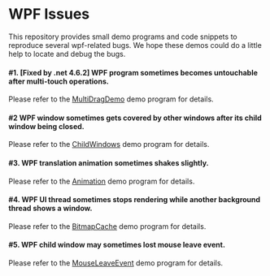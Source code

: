 # WPF Issues

This repository provides small demo programs and code snippets to reproduce several wpf-related bugs. We hope these demos could do a little help to locate and debug the bugs.


#### #1. [Fixed by .net 4.6.2] WPF program sometimes becomes untouchable after multi-touch operations.
Please refer to the [MultiDragDemo](\MultiDragDemo) demo program for details.

#### #2 WPF window sometimes gets covered by other windows after its child window being closed.
Please refer to the [ChildWindows](\ChildWindows) demo program for details.

#### #3. WPF translation animation sometimes shakes slightly.
Please refer to the [Animation](\Animation) demo program for details.

#### #4. WPF UI thread sometimes stops rendering while another background thread shows a window.
Please refer to the [BitmapCache](\BitmapCache) demo program for details.

#### #5. WPF child window may sometimes lost mouse leave event.
Please refer to the [MouseLeaveEvent](\MouseLeaveEvent) demo program for details.

